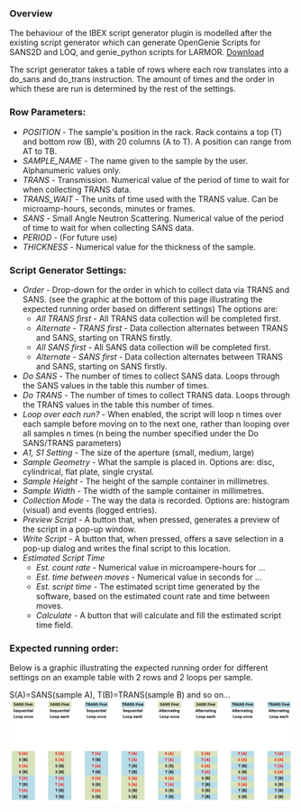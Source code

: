 ### Overview

The behaviour of the IBEX script generator plugin is modelled after the existing script generator which can generate OpenGenie Scripts for SANS2D and LOQ, and genie_python scripts for LARMOR. [Download](GUI_development/resources/scriptgen.zip)

The script generator takes a table of rows where each row translates into a do_sans and do_trans instruction. The amount of times and the order in which these are run is determined by the rest of the settings.

### Row Parameters:

   - _POSITION_ - The sample's position in the rack. Rack contains a top (T) and bottom row (B), with 20 columns (A to T). A position can range from AT to TB.
   - _SAMPLE_NAME_ - The name given to the sample by the user. Alphanumeric values only.
   - _TRANS_ - Transmission. Numerical value of the period of time to wait for when collecting TRANS data.
   - _TRANS_WAIT_ - The units of time used with the TRANS value. Can be microamp-hours, seconds, minutes or frames.
   - _SANS_ - Small Angle Neutron Scattering. Numerical value of the period of time to wait for when collecting SANS data.
   - _PERIOD_ - (For future use)
   - _THICKNESS_ - Numerical value for the thickness of the sample.

### Script Generator Settings:

   - _Order_ - Drop-down for the order in which to collect data via TRANS and SANS. (see the graphic at the bottom of this page illustrating the expected running order based on different settings) The options are:
     -  _All TRANS first_ - All TRANS data collection will be completed first.
     - _Alternate - TRANS first_ - Data collection alternates between TRANS and SANS, starting on TRANS firstly.
     -  _All SANS first_ - All SANS data collection will be completed first.
     - _Alternate - SANS first_ - Data collection alternates between TRANS and SANS, starting on SANS firstly.
   - _Do SANS_ - The number of times to collect SANS data. Loops through the SANS values in the table this number of times.
   - _Do TRANS_ - The number of times to collect TRANS data. Loops through the TRANS values in the table this number of times.
   - _Loop over each run?_ - When enabled, the script will loop n times over each sample before moving on to the next one, rather than looping over all samples n times (n being the number specified under the Do SANS/TRANS parameters)
   - _A1, S1 Setting_ - The size of the aperture (small, medium, large)
   - _Sample Geometry_ - What the sample is placed in. Options are: disc, cylindrical, flat plate, single crystal. 
   - _Sample Height_ - The height of the sample container in millimetres.
   - _Sample Width_ - The width of the sample container in millimetres.  
   - _Collection Mode_ - The way the data is recorded. Options are: histogram (visual) and events (logged entries). 
   - _Preview Script_ - A button that, when pressed, generates a preview of the script in a pop-up window.
   - _Write Script_ - A button that, when pressed, offers a save selection in a pop-up dialog and writes the final script to this location.
   - _Estimated Script Time_ 
     - _Est. count rate_ - Numerical value in microampere-hours for ...
     - _Est. time between moves_ - Numerical value in seconds for ...
     - _Est. script time_ - The estimated script time generated by the software, based on the estimated count rate and time between moves.
     - _Calculate_ - A button that will calculate and fill the estimated script time field.

### Expected running order:
Below is a graphic illustrating the expected running order for different settings on an example table with 2 rows and 2 loops per sample.

S(A)=SANS(sample A), T(B)=TRANS(sample B) and so on...
![Running Order](GUI_development/images/script_generator/script_running_order.jpg)